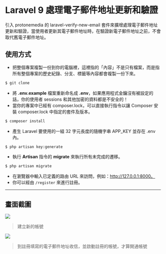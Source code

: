 # Laravel 9 處理電子郵件地址更新和驗證

引入 protonemedia 的 laravel-verify-new-email 套件來擴增處理電子郵件地址更新和驗證，當使用者更新其電子郵件地址時，在驗證新電子郵件地址之前，不會取代舊電子郵件地址。

## 使用方式
- 把整個專案複製一份到你的電腦裡，這裡指的「內容」不是只有檔案，而是指所有整個專案的歷史紀錄、分支、標籤等內容都會複製一份下來。
```sh
$ git clone
```
- 將 __.env.example__ 檔案重新命名成 __.env__，如果應用程式金鑰沒有被設定的話，你的使用者 sessions 和其他加密的資料都是不安全的！
- 當你的專案中已經有 composer.lock，可以直接執行指令以讓 Composer 安裝 composer.lock 中指定的套件及版本。
```sh
$ composer install
```
- 產生 Laravel 要使用的一組 32 字元長度的隨機字串 APP_KEY 並存在 .env 內。
```sh
$ php artisan key:generate
```
- 執行 __Artisan__ 指令的 __migrate__ 來執行所有未完成的遷移。
```sh
$ php artisan migrate
```
- 在瀏覽器中輸入已定義的路由 URL 來訪問，例如：http://127.0.0.1:8000。
- 你可以經由 `/register` 來進行註冊。

----

## 畫面截圖
![](https://i.imgur.com/oXMy4oI.png)
> 建立新的帳號

![](https://i.imgur.com/63aBntx.png)
> 到註冊填寫的電子郵件地址收信，並啟動註冊的帳號，才算開通帳號
